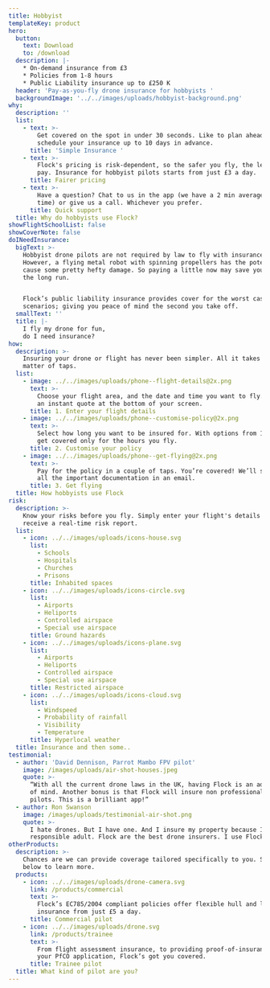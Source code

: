 ```yaml
---
title: Hobbyist
templateKey: product
hero:
  button:
    text: Download
    to: /download
  description: |-
    * On-demand insurance from £3
    * Policies from 1-8 hours 
    * Public Liability insurance up to £250 K
  header: 'Pay-as-you-fly drone insurance for hobbyists '
  backgroundImage: '../../images/uploads/hobbyist-background.png'
why:
  description: ''
  list:
    - text: >-
        Get covered on the spot in under 30 seconds. Like to plan ahead? You can
        schedule your insurance up to 10 days in advance.
      title: 'Simple Insurance '
    - text: >-
        Flock's pricing is risk-dependent, so the safer you fly, the less you
        pay. Insurance for hobbyist pilots starts from just £3 a day.
      title: Fairer pricing
    - text: >-
        Have a question? Chat to us in the app (we have a 2 min average response
        time) or give us a call. Whichever you prefer.
      title: Quick support
  title: Why do hobbyists use Flock?
showFlightSchoolList: false
showCoverNote: false
doINeedInsurance:
  bigText: >-
    Hobbyist drone pilots are not required by law to fly with insurance.
    However, a flying metal robot with spinning propellers has the potential to
    cause some pretty hefty damage. So paying a little now may save you a lot in
    the long run.


    Flock’s public liability insurance provides cover for the worst case
    scenarios; giving you peace of mind the second you take off.
  smallText: ''
  title: |-
    I fly my drone for fun,
    do I need insurance?
how:
  description: >-
    Insuring your drone or flight has never been simpler. All it takes is a
    matter of taps.
  list:
    - image: ../../images/uploads/phone--flight-details@2x.png
      text: >-
        Choose your flight area, and the date and time you want to fly. Receive
        an instant quote at the bottom of your screen.
      title: 1. Enter your flight details
    - image: ../../images/uploads/phone--customise-policy@2x.png
      text: >-
        Select how long you want to be insured for. With options from 1-8 hours,
        get covered only for the hours you fly.
      title: 2. Customise your policy
    - image: ../../images/uploads/phone--get-flying@2x.png
      text: >-
        Pay for the policy in a couple of taps. You’re covered! We’ll send you
        all the important documentation in an email.
      title: 3. Get flying
  title: How hobbyists use Flock
risk:
  description: >-
    Know your risks before you fly. Simply enter your flight's details and
    receive a real-time risk report.
  list:
    - icon: ../../images/uploads/icons-house.svg
      list:
        - Schools
        - Hospitals
        - Churches
        - Prisons
      title: Inhabited spaces
    - icon: ../../images/uploads/icons-circle.svg
      list:
        - Airports
        - Heliports
        - Controlled airspace
        - Special use airspace
      title: Ground hazards
    - icon: ../../images/uploads/icons-plane.svg
      list:
        - Airports
        - Heliports
        - Controlled airspace
        - Special use airspace
      title: Restricted airspace
    - icon: ../../images/uploads/icons-cloud.svg
      list:
        - Windspeed
        - Probability of rainfall
        - Visibility
        - Temperature
      title: Hyperlocal weather
  title: Insurance and then some..
testimonial:
  - author: 'David Dennison, Parrot Mambo FPV pilot'
    image: /images/uploads/air-shot-houses.jpeg
    quote: >-
      “With all the current drone laws in the UK, having Flock is an added peace
      of mind. Another bonus is that Flock will insure non professional drone
      pilots. This is a brilliant app!”
  - author: Ron Swanson
    image: /images/uploads/testimonial-air-shot.png
    quote: >-
      I hate drones. But I have one. And I insure my property because I'm a
      responsible adult. Flock are the best drone insurers. I use Flock.
otherProducts:
  description: >-
    Chances are we can provide coverage tailored specifically to you. Select
    below to learn more.
  products:
    - icon: ../../images/uploads/drone-camera.svg
      link: /products/commercial
      text: >-
        Flock’s EC785/2004 compliant policies offer flexible hull and liability
        insurance from just £5 a day.
      title: Commercial pilot
    - icon: ../../images/uploads/drone.svg
      link: /products/trainee
      text: >-
        From flight assessment insurance, to providing proof-of-insurance in
        your PfCO application, Flock’s got you covered.
      title: Trainee pilot
  title: What kind of pilot are you?
---
```


